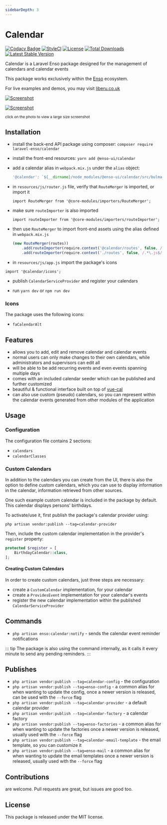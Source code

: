 ```yaml
---
sidebarDepth: 3
---
```


# Calendar

[![Codacy Badge](https://api.codacy.com/project/badge/Grade/7c8421322ab94fc2a612bcf56bc0f294)](https://www.codacy.com/app/laravel-enso/calendar?utm_source=github.com&amp;utm_medium=referral&amp;utm_content=laravel-enso/calendar&amp;utm_campaign=Badge_Grade)
[![StyleCI](https://github.styleci.io/repos/194647672/shield?branch=master)](https://github.styleci.io/repos/194647672)
[![License](https://poser.pugx.org/laravel-enso/calendar/license)](https://packagist.org/packages/laravel-enso/calendar)
[![Total Downloads](https://poser.pugx.org/laravel-enso/calendar/downloads)](https://packagist.org/packages/laravel-enso/calendar)
[![Latest Stable Version](https://poser.pugx.org/laravel-enso/calendar/version)](https://packagist.org/packages/laravel-enso/calendar)

Calendar is a Laravel Enso package designed for the management of 
calendars and calendar events

This package works exclusively within the [Enso](https://github.com/laravel-enso/Enso) ecosystem.

For live examples and demos, you may visit [liberu.co.uk](https://www.liberu.co.uk)

[![Screenshot](https://laravel-enso.github.io/calendar/screenshots/bulma_001_thumb.png)](https://laravel-enso.github.io/calendar/screenshots/bulma_001.png)

[![Screenshot](https://laravel-enso.github.io/calendar/screenshots/bulma_002_thumb.png)](https://laravel-enso.github.io/calendar/screenshots/bulma_002.png)

<sup>click on the photo to view a large size screenshot</sup>

## Installation

- install the back-end API package using composer: `composer require laravel-enso/calendar`
- install the front-end resources: `yarn add @enso-ui/calendar`
- add a calendar alias in `webpack.mix.js` under the `alias` object:
    ```js
    '@calendar': `${__dirname}/node_modules/@enso-ui/calendar/src/bulma`,
    ``` 
- in `resources/js/router.js` file, verify that `RouteMerger` is imported, or import it

    `import RouteMerger from '@core-modules/importers/RouteMerger';`

- make sure `routeImporter` is also imported

    `import routeImporter from '@core-modules/importers/routeImporter';`

- then use `RouteMerger` to import front-end assets 
using the alias defined in `webpack.mix.js`

    ```js
    (new RouteMerger(routes))
        .add(routeImporter(require.context('@calendar/routes', false, /.*\.js$/)))
        .add(routeImporter(require.context('./routes', false, /.*\.js$/)));
    ```

- in `resources/js/app.js` import the package's icons

`import '@calendar/icons';`

- publish `CalendarServiceProvider` and register your calendars

- run `yarn dev` or `npm run dev`

### Icons
The package uses the following icons:
* `faCalendarAlt`

## Features
- allows you to add, edit and remove calendar and calendar events
- normal users can only make changes to their own calendars,
while administrators and supervisors can edit all
- will be able to be add recurring events and even events spanning multiple days 
- comes with an included calendar seeder which can be published and further customized
- beautiful & functional interface built on top of [vue-cal](https://antoniandre.github.io/vue-cal/)
- can also use custom (pseudo) calendars, so you can represent within the calendar
events generated from other modules of the application 

## Usage

### Configuration
The configuration file contains 2 sections:
- `calendars`
- `calendarClasses`

### Custom Calendars
In addition to the calendars you can create from the UI, there is also the option to define 
custom calendars, which you can use to display information in the calendar, information
retrieved from other sources.

One such example custom calendar is included in the package by default. 
This calendar displays persons' birthdays.

To activate/use it, first publish the package's calendar provider using:
```
php artisan vendor:publish --tag=calendar-provider
```

Then, include the custom calendar implementation in the provider's `register` property:
```php
protected $register = [
    BirthdayCalendar::class,
];
```

#### Creating Custom Calendars
In order to create custom calendars, just three steps are necessary:
- create a `CustomCalendar` implementation, for your calendar
- create a `ProvidesEvent` implementation for your calendar's events
- register the new calendar implementation within the published `CalendarServiceProvider`

## Commands

- `php artisan enso:calendar:notify` - sends the calendar event reminder notifications

::: tip
The package is also using the command internally, as it calls it every minute to send any 
pending reminders. 
:::


## Publishes

- `php artisan vendor:publish --tag=calendar-config` - the configuration
- `php artisan vendor:publish --tag=enso-config` - a common alias for when wanting to update the config,
once a newer version is released, can be used with the `--force` flag
- `php artisan vendor:publish --tag=calendar-provider` - a default calendar provider
- `php artisan vendor:publish --tag=calendar-factory` - a calendar factory
- `php artisan vendor:publish --tag=enso-factories` - a common alias for when wanting to update the factories 
once a newer version is released, usually used with the `--force` flag
- `php artisan vendor:publish --tag=calendar-email-template` - the email template,
 so you can customize it
- `php artisan vendor:publish --tag=enso-mail` - a common alias for when wanting to update the email 
templates once a newer version is released, usually used with the `--force` flag

## Contributions

are welcome. Pull requests are great, but issues are good too.

## License

This package is released under the MIT license.
